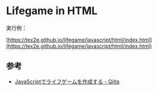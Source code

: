 
# Lifegame in HTML

実行例：

[https://tex2e.github.io/lifegame/javascript/html/index.html](https://tex2e.github.io/lifegame/javascript/html/index.html)

## 参考

- [JavaScriptでライフゲームを作成する - Qiita](https://qiita.com/gushwell/items/ed7f4039e5c240a387ff)
